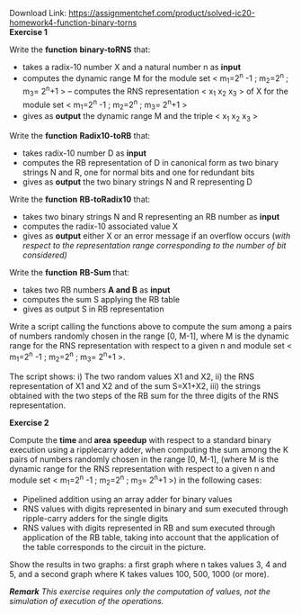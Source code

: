 Download Link: https://assignmentchef.com/product/solved-ic20-homework4-function-binary-torns
<br>
<strong>Exercise 1 </strong>

Write the <strong>function</strong> <strong>binary-toRNS</strong> that:

<ul>

 <li>takes a radix-10 number X and a natural number n as <strong>input</strong></li>

 <li>computes the dynamic range M for the module set &lt; m<sub>1</sub>=2<sup>n</sup> -1 ; m<sub>2</sub>=2<sup>n</sup> ; m<sub>3</sub>= 2<sup>n</sup>+1 &gt; – computes the RNS representation &lt; x<sub>1</sub> x<sub>2</sub> x<sub>3</sub> &gt; of X for the module set &lt; m<sub>1</sub>=2<sup>n</sup> -1 ; m<sub>2</sub>=2<sup>n</sup> ; m<sub>3</sub>= 2<sup>n</sup>+1 &gt;</li>

 <li>gives as <strong>output</strong> the dynamic range M and the triple &lt; x<sub>1</sub> x<sub>2</sub> x<sub>3</sub> &gt;</li>

</ul>

Write the <strong>function</strong> <strong>Radix10-toRB</strong> that:

<ul>

 <li>takes radix-10 number D as <strong>input</strong></li>

 <li>computes the RB representation of D in canonical form as two binary strings N and R, one for normal bits and one for redundant bits</li>

 <li>gives as <strong>output</strong> the two binary strings N and R representing D</li>

</ul>

Write the <strong>function</strong> <strong>RB-toRadix10</strong> that:

<ul>

 <li>takes two binary strings N and R representing an RB number as <strong>input</strong></li>

 <li>computes the radix-10 associated value X</li>

 <li>gives as <strong>output</strong> either X or an error message if an overflow occurs (<em>with respect to</em> <em>the representation range corresponding to the number of bit considered) </em></li>

</ul>

Write the <strong>function</strong> <strong>RB-Sum </strong>that:

<ul>

 <li>takes two RB numbers <strong>A and B</strong> as <strong>input </strong></li>

 <li>computes the sum S applying the RB table</li>

 <li>gives as output S in RB representation</li>

</ul>




Write a script calling the functions above to compute the sum among a pairs of numbers randomly chosen in the range [0, M-1], where M is the dynamic range for the RNS representation with respect to a given n and module set &lt; m<sub>1</sub>=2<sup>n</sup> -1 ; m<sub>2</sub>=2<sup>n</sup> ; m<sub>3</sub>= 2<sup>n</sup>+1 &gt;.

The script shows: i) The two random values X1 and X2, ii) the RNS representation of X1 and X2 and of the sum S=X1+X2, iii) the strings obtained with the two steps of the RB sum for the three digits of the RNS representation.




<strong>Exercise 2 </strong>

Compute the <strong>time </strong>and<strong> area</strong> <strong>speedup</strong> with respect to a standard binary execution using a ripplecarry adder, when computing the sum among the K pairs of numbers randomly chosen in the range [0, M-1], (where M is the dynamic range for the RNS representation with respect to a given n and module set &lt; m<sub>1</sub>=2<sup>n</sup> -1 ; m<sub>2</sub>=2<sup>n</sup> ; m<sub>3</sub>= 2<sup>n</sup>+1 &gt;) in the following cases:

<ul>

 <li>Pipelined addition using an array adder for binary values</li>

 <li>RNS values with digits represented in binary and sum executed through ripple-carry adders for the single digits</li>

 <li>RNS values with digits represented in RB and sum executed through application of the RB table, taking into account that the application of the table corresponds to the circuit in the picture.</li>

</ul>

Show the results in two graphs: a first graph where n takes values 3, 4 and 5, and a second graph where K takes values 100, 500, 1000 (or more).

<strong><em>Remark</em></strong><em> This exercise requires only the computation of values, not the simulation of execution of the operations. </em>